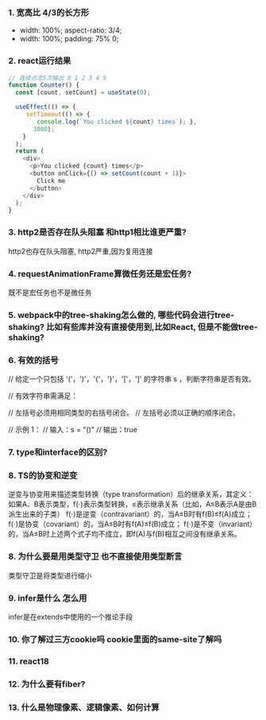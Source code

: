 ### 1. 宽高比 4/3的长方形
 - width: 100%; aspect-ratio: 3/4;
 - width: 100%; padding: 75% 0;

### 2. react运行结果
```js
// 连续点击5次输出 0 1 2 3 4 5 
function Counter() {
  const [count, setCount] = useState(0);

  useEffect(() => {    
     setTimeout(() => {      
        console.log(`You clicked ${count} times`); }, 
       3000); 
    }
  );
  return (
    <div>
      <p>You clicked {count} times</p>
      <button onClick={() => setCount(count + 1)}>
        Click me
      </button>
    </div>
  );
}
```

### 3. http2是否存在队头阻塞 和http1相比谁更严重? 
http2也存在队头阻塞, http2严重,因为复用连接

### 4. requestAnimationFrame算微任务还是宏任务?
既不是宏任务也不是微任务


### 5. webpack中的tree-shaking怎么做的, 哪些代码会进行tree-shaking? 比如有些库并没有直接使用到,比如React, 但是不能做tree-shaking?

### 6. 有效的括号
// 给定一个只包括 '('，')'，'{'，'}'，'['，']' 的字符串 s ，判断字符串是否有效。

// 有效字符串需满足：

// 左括号必须用相同类型的右括号闭合。
// 左括号必须以正确的顺序闭合。

// 示例 1：
// 输入：s = "()"
// 输出：true

### 7. type和interface的区别?

### 8. TS的协变和逆变
逆变与协变用来描述类型转换（type transformation）后的继承关系，其定义：如果A、B表示类型，f(⋅)表示类型转换，≤表示继承关系（比如，A≤B表示A是由B派生出来的子类）
f(⋅)是逆变（contravariant）的，当A≤B时有f(B)≤f(A)成立；
f(⋅)是协变（covariant）的，当A≤B时有f(A)≤f(B)成立；
f(⋅)是不变（invariant）的，当A≤B时上述两个式子均不成立，即f(A)与f(B)相互之间没有继承关系。


### 8. 为什么要是用类型守卫 也不直接使用类型断言
类型守卫是将类型进行缩小

### 9. infer是什么 怎么用
infer是在extends中使用的一个推论手段


### 10. 你了解过三方cookie吗 cookie里面的same-site了解吗

### 11. react18

### 12. 为什么要有fiber?


### 13. 什么是物理像素、逻辑像素、如何计算
